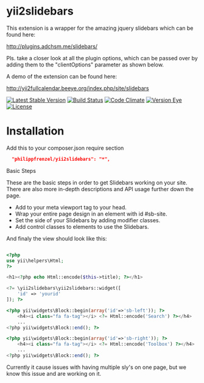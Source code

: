 yii2slidebars
=======

This extension is a wrapper for the amazing jquery slidebars which can be found here:

http://plugins.adchsm.me/slidebars/

Pls. take a closer look at all the plugin options, which can be passed over by adding them to
the "clientOptions" parameter as shown below.

A demo of the extension can be found here:

http://yii2fullcalendar.beeye.org/index.php/site/slidebars

[![Latest Stable Version](https://poser.pugx.org/philippfrenzel/yii2slidebars/v/stable.svg)](https://packagist.org/packages/philippfrenzel/yii2slidebars)
[![Build Status](https://travis-ci.org/philippfrenzel/yii2slidebars.svg?branch=master)](https://travis-ci.org/philippfrenzel/yii2slidebars)
[![Code Climate](https://codeclimate.com/github/philippfrenzel/yii2slidebars.png)](https://codeclimate.com/github/philippfrenzel/yii2slidebars)
[![Version Eye](https://www.versioneye.com/php/philippfrenzel:yii2slidebars/badge.svg)](https://www.versioneye.com/php/philippfrenzel:yii2slidebars)
[![License](https://poser.pugx.org/philippfrenzel/yii2slidebars/license.svg)](https://packagist.org/packages/philippfrenzel/yii2slidebars)

Installation
============

Add this to your composer.json require section

```json
  "philippfrenzel/yii2slidebars": "*",
```

Basic Steps

These are the basic steps in order to get Slidebars working on your site. There are also more in-depth descriptions and API usage further down the page.

 + Add to your meta viewport tag to your head.
 + Wrap your entire page design in an element with id #sb-site.
 + Set the side of your Slidebars by adding modifier classes.
 + Add control classes to elements to use the Slidebars.

And finaly the view should look like this:

```php

<?php
use yii\helpers\Html;
?>

<h1><?php echo Html::encode($this->title); ?></h1>

<?= \yii2slidebars\yii2slidebars::widget([
    'id' => 'yourid'
]); ?>

<?php yii\widgets\Block::begin(array('id'=>'sb-left')); ?>
    <h4><i class="fa fa-tag"></i> <?= Html::encode('Search') ?></h4>
    ...
<?php yii\widgets\Block::end(); ?>

<?php yii\widgets\Block::begin(array('id'=>'sb-right')); ?>
    <h4><i class="fa fa-tag"></i> <?= Html::encode('Toolbox') ?></h4>
    ...
<?php yii\widgets\Block::end(); ?>

```

Currently it cause issues with having multiple sly's on one page, but we know this issue and are working on it.